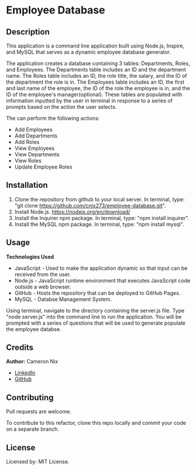# Employee Database

## Description

This application is a command line application built using Node.js, Inspire, and MySQL that serves as a dynamic employee database generator.

The application creates a database containing 3 tables: Departments, Roles, and Employees. The Departments table includes an ID and the department name. The Roles table includes an ID, the role title, the salary, and the ID of the department the role is in. The Employees table includes an ID, the first and last name of the employee, the ID of the role the employee is in, and the ID of the employee's manager(optional). These tables are populated with information inputted by the user in terminal in response to a series of prompts based on the action the user selects.

The can perform the following actions:
* Add Employees
* Add Departments
* Add Roles
* View Employees
* View Departments
* View Roles
* Update Employee Roles

## Installation

1. Clone the repository from github to your local server. In terminal, type: "git clone https://github.com/cnix273/employee-database.git".
2. Install Node.js. https://nodejs.org/en/download/
3. Install the Inquirer npm package. In terminal, type: "npm install inquirer".
4. Install the MySQL npm package. In terminal, type: "npm install mysql".

## Usage

**Technologies Used**
* JavaScript - Used to make the application dynamic so that input can be received from the user.
* Node.js - JavaScript runtime environment that executes JavaScript code outside a web browser.
* GitHub - Hosts the repository that can be deployed to GitHub Pages.
* MySQL - Databse Management System.

Using terminal, navigate to the directory containing the server.js file. Type "node server.js" into the command line to run the application. You will be prompted with a series of questions that will be used to generate populate the employee databse.

## Credits

**Author:** Cameron Nix
* [LinkedIn](https://www.linkedin.com/in/cameron-nix-a74aa1109/)
* [GitHub](https://github.com/cnix273)

## Contributing

Pull requests are welcome.

To contribute to this refactor, clone this repo locally and commit your code on a separate branch.

## License

Licensed by: MIT License.
